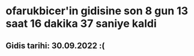 # ofarukbicer'in gidisine son 8 gun 13 saat 16 dakika 37 saniye kaldi

## Gidis tarihi: 30.09.2022 :(